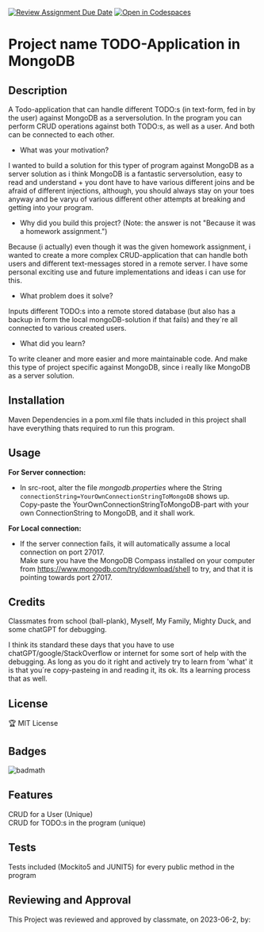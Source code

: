 [![Review Assignment Due Date](https://classroom.github.com/assets/deadline-readme-button-24ddc0f5d75046c5622901739e7c5dd533143b0c8e959d652212380cedb1ea36.svg)](https://classroom.github.com/a/MYVtI0hB)
[![Open in Codespaces](https://classroom.github.com/assets/launch-codespace-7f7980b617ed060a017424585567c406b6ee15c891e84e1186181d67ecf80aa0.svg)](https://classroom.github.com/open-in-codespaces?assignment_repo_id=11361325)
# Project name TODO-Application in MongoDB

## Description

A Todo-application that can handle different TODO:s (in text-form, fed in by the user) against MongoDB as a serversolution.
In the program you can perform CRUD operations against both TODO:s, as well as a user. And both can be connected to each other.

- What was your motivation?

I wanted to build a solution for this typer of program against MongoDB as a server solution as i think MongoDB is a fantastic serversolution, easy to read and understand + you dont have to have various different joins and be afraid of different injections, although, you should always stay on your toes anyway and be varyu of various different other attempts at breaking and getting into your program.  

- Why did you build this project? (Note: the answer is not "Because it was a homework assignment.")

Because (i actually) even though it was the given homework assignment, i wanted to create a more complex CRUD-application that can handle both users and different text-messages stored in a remote server. I have some personal exciting use and future implementations and ideas i can use for this.

- What problem does it solve?

Inputs different TODO:s into a remote stored database (but also has a backup in form the local mongoDB-solution if that fails) and they´re all connected to various created users.

- What did you learn?

To write cleaner and more easier and more maintainable code. And make this type of project specific against MongoDB, since i really like MongoDB as a server solution.

## Installation
Maven Dependencies in a pom.xml file thats included in this project shall have everything thats required to run this program.

## Usage
<B>For Server connection:</B>  
* In src-root, alter the file <I>mongodb.properties</I> where the String ```connectionString=YourOwnConnectionStringToMongoDB``` shows up.  
Copy-paste the YourOwnConnectionStringToMongoDB-part with your own ConnectionString to MongoDB, and it shall work.

<B>For Local connection:</B>  
* If the server connection fails, it will automatically assume a local connection on port 27017.  
Make sure you have the MongoDB Compass installed on your computer from https://www.mongodb.com/try/download/shell to try, and that it is pointing towards port 27017.


## Credits
Classmates from school (ball-plank), Myself, My Family, Mighty Duck, and some chatGPT for debugging. 

I think its standard these days that you have to use chatGPT/google/StackOverflow or internet for some sort of help with the debugging. As long as you do it right and actively try to learn from 'what' it is that you´re copy-pasteing in and reading it, its ok. Its a learning process that as well.

## License
🏆 MIT License

## Badges
![badmath](https://img.shields.io/badge/Java-100%25-blue)

## Features
CRUD for a User (Unique)  
CRUD for TODO:s in the program (unique)

## Tests
Tests included (Mockito5 and JUNIT5) for every public method in the program

## Reviewing and Approval
This Project was reviewed and approved by classmate, on 2023-06-2, by: